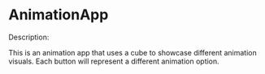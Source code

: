 # AnimationApp

Description:

This is an animation app that uses a cube to showcase different animation visuals. Each button will represent a different animation option.
